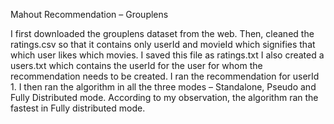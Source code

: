 Mahout Recommendation – Grouplens

I first downloaded the grouplens dataset from the web.
Then, cleaned the ratings.csv so that it contains only userId and movieId which signifies that which user likes which movies. I saved this file as ratings.txt
I also created a users.txt which contains the userId for the user for whom the recommendation needs to be created. I ran the recommendation for userId 1.
I then ran the algorithm in all the three modes – Standalone, Pseudo and Fully Distributed mode.
According to my observation, the algorithm ran the fastest in Fully distributed mode.
